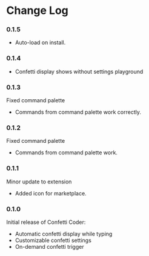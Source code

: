 # Change Log

### 0.1.5

- Auto-load on install.

### 0.1.4

- Confetti display shows without settings playground

### 0.1.3

Fixed command palette

- Commands from command palette work correctly.

### 0.1.2

Fixed command palette

- Commands from command palette work.

### 0.1.1

Minor update to extension

- Added icon for marketplace.

### 0.1.0

Initial release of Confetti Coder:

- Automatic confetti display while typing
- Customizable confetti settings
- On-demand confetti trigger
